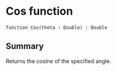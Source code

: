 # Cos function

`function Cos(theta : Double) : Double`

## Summary
Returns the cosine of the specified angle.
